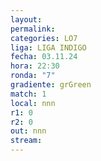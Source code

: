 ```yaml
---
layout: 
permalink: 
categories: LO7
liga: LIGA INDIGO
fecha: 03.11.24
hora: 22:30
ronda: "7"
gradiente: grGreen
match: 1
local: nnn
r1: 0
r2: 0
out: nnn
stream:
---
```

